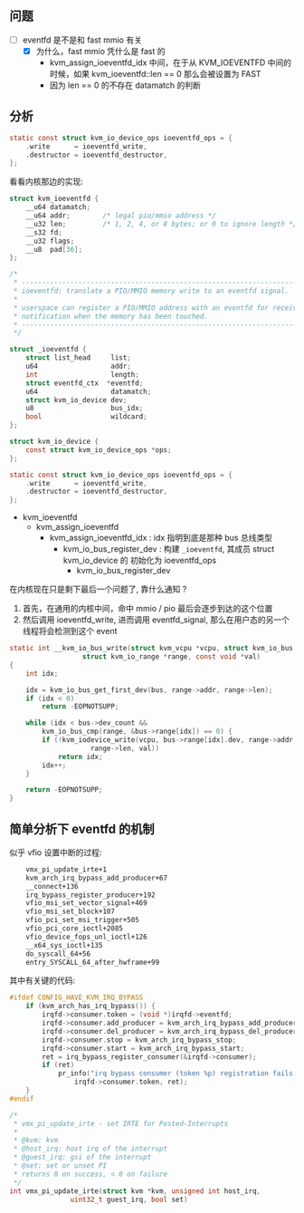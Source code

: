 ## 问题
- [ ] eventfd 是不是和 fast mmio 有关
  - [x] 为什么，fast mmio 凭什么是 fast 的
      - kvm_assign_ioeventfd_idx 中间，在于从 KVM_IOEVENTFD 中间的时候，如果 kvm_ioeventfd::len == 0 那么会被设置为 FAST
      - 因为 len == 0 的不存在 datamatch 的判断

## 分析
```c
static const struct kvm_io_device_ops ioeventfd_ops = {
	.write      = ioeventfd_write,
	.destructor = ioeventfd_destructor,
};
```


看看内核那边的实现:
```c
struct kvm_ioeventfd {
	__u64 datamatch;
	__u64 addr;        /* legal pio/mmio address */
	__u32 len;         /* 1, 2, 4, or 8 bytes; or 0 to ignore length */
	__s32 fd;
	__u32 flags;
	__u8  pad[36];
};

/*
 * --------------------------------------------------------------------
 * ioeventfd: translate a PIO/MMIO memory write to an eventfd signal.
 *
 * userspace can register a PIO/MMIO address with an eventfd for receiving
 * notification when the memory has been touched.
 * --------------------------------------------------------------------
 */

struct _ioeventfd {
	struct list_head     list;
	u64                  addr;
	int                  length;
	struct eventfd_ctx  *eventfd;
	u64                  datamatch;
	struct kvm_io_device dev;
	u8                   bus_idx;
	bool                 wildcard;
};

struct kvm_io_device {
	const struct kvm_io_device_ops *ops;
};

static const struct kvm_io_device_ops ioeventfd_ops = {
	.write      = ioeventfd_write,
	.destructor = ioeventfd_destructor,
};
```

- kvm_ioeventfd
  - kvm_assign_ioeventfd
    - kvm_assign_ioeventfd_idx : idx 指明到底是那种 bus 总线类型
      - kvm_io_bus_register_dev : 构建 `_ioeventfd`, 其成员 struct kvm_io_device 的 初始化为 ioeventfd_ops
        - kvm_io_bus_register_dev

在内核现在只是剩下最后一个问题了, 靠什么通知 ?

1. 首先，在通用的内核中间，命中 mmio / pio 最后会逐步到达的这个位置
2. 然后调用 ioeventfd_write, 进而调用 eventfd_signal, 那么在用户态的另一个线程将会检测到这个 event
```c
static int __kvm_io_bus_write(struct kvm_vcpu *vcpu, struct kvm_io_bus *bus,
			      struct kvm_io_range *range, const void *val)
{
	int idx;

	idx = kvm_io_bus_get_first_dev(bus, range->addr, range->len);
	if (idx < 0)
		return -EOPNOTSUPP;

	while (idx < bus->dev_count &&
		kvm_io_bus_cmp(range, &bus->range[idx]) == 0) {
		if (!kvm_iodevice_write(vcpu, bus->range[idx].dev, range->addr,
					range->len, val))
			return idx;
		idx++;
	}

	return -EOPNOTSUPP;
}
```

## 简单分析下 eventfd 的机制

似乎 vfio 设置中断的过程:
```txt
    vmx_pi_update_irte+1
    kvm_arch_irq_bypass_add_producer+67
    __connect+136
    irq_bypass_register_producer+192
    vfio_msi_set_vector_signal+469
    vfio_msi_set_block+107
    vfio_pci_set_msi_trigger+505
    vfio_pci_core_ioctl+2085
    vfio_device_fops_unl_ioctl+126
    __x64_sys_ioctl+135
    do_syscall_64+56
    entry_SYSCALL_64_after_hwframe+99
```

其中有关键的代码:
```c
#ifdef CONFIG_HAVE_KVM_IRQ_BYPASS
	if (kvm_arch_has_irq_bypass()) {
		irqfd->consumer.token = (void *)irqfd->eventfd;
		irqfd->consumer.add_producer = kvm_arch_irq_bypass_add_producer;
		irqfd->consumer.del_producer = kvm_arch_irq_bypass_del_producer;
		irqfd->consumer.stop = kvm_arch_irq_bypass_stop;
		irqfd->consumer.start = kvm_arch_irq_bypass_start;
		ret = irq_bypass_register_consumer(&irqfd->consumer);
		if (ret)
			pr_info("irq bypass consumer (token %p) registration fails: %d\n",
				irqfd->consumer.token, ret);
	}
#endif
```

```c
/*
 * vmx_pi_update_irte - set IRTE for Posted-Interrupts
 *
 * @kvm: kvm
 * @host_irq: host irq of the interrupt
 * @guest_irq: gsi of the interrupt
 * @set: set or unset PI
 * returns 0 on success, < 0 on failure
 */
int vmx_pi_update_irte(struct kvm *kvm, unsigned int host_irq,
		       uint32_t guest_irq, bool set)
```

[^1]: https://kernelgo.org/mmio.html
